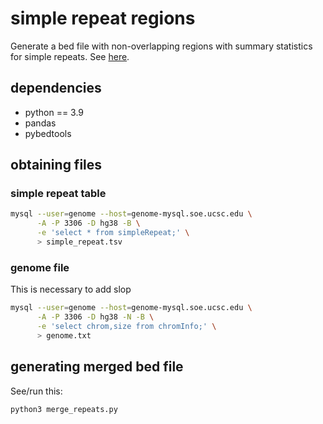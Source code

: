 # simple repeat regions

Generate a bed file with non-overlapping regions with summary statistics for
simple repeats. See
[here](https://genome.ucsc.edu/cgi-bin/hgTables?db=hg38&hgta_group=rep&hgta_track=simpleRepeat&hgta_table=simpleRepeat&hgta_doSchema=describe+table+schema).

## dependencies

- python == 3.9
- pandas
- pybedtools

## obtaining files

### simple repeat table

``` bash
mysql --user=genome --host=genome-mysql.soe.ucsc.edu \
      -A -P 3306 -D hg38 -B \
      -e 'select * from simpleRepeat;' \
      > simple_repeat.tsv
```

### genome file

This is necessary to add slop

``` bash
mysql --user=genome --host=genome-mysql.soe.ucsc.edu \
      -A -P 3306 -D hg38 -N -B \
      -e 'select chrom,size from chromInfo;' \
      > genome.txt
```

## generating merged bed file

See/run this:

``` bash
python3 merge_repeats.py
```

